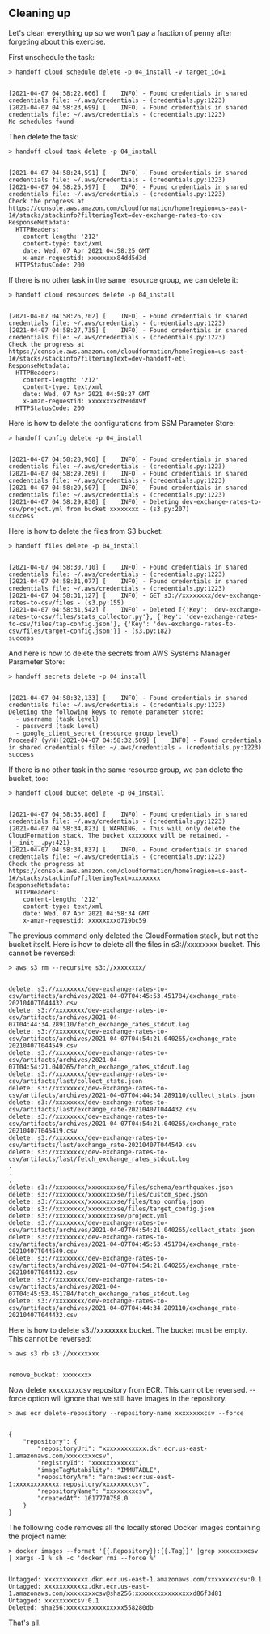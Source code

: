 ## Cleaning up

Let's clean everything up so we won't pay a fraction of penny after forgeting about this exercise.

First unschedule the task:

```shell
> handoff cloud schedule delete -p 04_install -v target_id=1
```
```shell

[2021-04-07 04:58:22,666] [    INFO] - Found credentials in shared credentials file: ~/.aws/credentials - (credentials.py:1223)
[2021-04-07 04:58:23,699] [    INFO] - Found credentials in shared credentials file: ~/.aws/credentials - (credentials.py:1223)
No schedules found
```

Then delete the task:

```shell
> handoff cloud task delete -p 04_install
```
```shell

[2021-04-07 04:58:24,591] [    INFO] - Found credentials in shared credentials file: ~/.aws/credentials - (credentials.py:1223)
[2021-04-07 04:58:25,597] [    INFO] - Found credentials in shared credentials file: ~/.aws/credentials - (credentials.py:1223)
Check the progress at https://console.aws.amazon.com/cloudformation/home?region=us-east-1#/stacks/stackinfo?filteringText=dev-exchange-rates-to-csv
ResponseMetadata:
  HTTPHeaders:
    content-length: '212'
    content-type: text/xml
    date: Wed, 07 Apr 2021 04:58:25 GMT
    x-amzn-requestid: xxxxxxxx84dd5d3d
  HTTPStatusCode: 200
```

If there is no other task in the same resource group, we can delete it:

```shell
> handoff cloud resources delete -p 04_install
```
```shell

[2021-04-07 04:58:26,702] [    INFO] - Found credentials in shared credentials file: ~/.aws/credentials - (credentials.py:1223)
[2021-04-07 04:58:27,735] [    INFO] - Found credentials in shared credentials file: ~/.aws/credentials - (credentials.py:1223)
Check the progress at https://console.aws.amazon.com/cloudformation/home?region=us-east-1#/stacks/stackinfo?filteringText=dev-handoff-etl
ResponseMetadata:
  HTTPHeaders:
    content-length: '212'
    content-type: text/xml
    date: Wed, 07 Apr 2021 04:58:27 GMT
    x-amzn-requestid: xxxxxxxxcb90d89f
  HTTPStatusCode: 200
```

Here is how to delete the configurations from SSM Parameter Store:

```shell
> handoff config delete -p 04_install
```
```shell

[2021-04-07 04:58:28,900] [    INFO] - Found credentials in shared credentials file: ~/.aws/credentials - (credentials.py:1223)
[2021-04-07 04:58:29,269] [    INFO] - Found credentials in shared credentials file: ~/.aws/credentials - (credentials.py:1223)
[2021-04-07 04:58:29,507] [    INFO] - Found credentials in shared credentials file: ~/.aws/credentials - (credentials.py:1223)
[2021-04-07 04:58:29,830] [    INFO] - Deleting dev-exchange-rates-to-csv/project.yml from bucket xxxxxxxx - (s3.py:207)
success
```

Here is how to delete the files from S3 bucket:

```shell
> handoff files delete -p 04_install
```
```shell

[2021-04-07 04:58:30,710] [    INFO] - Found credentials in shared credentials file: ~/.aws/credentials - (credentials.py:1223)
[2021-04-07 04:58:31,077] [    INFO] - Found credentials in shared credentials file: ~/.aws/credentials - (credentials.py:1223)
[2021-04-07 04:58:31,127] [    INFO] - GET s3://xxxxxxxx/dev-exchange-rates-to-csv/files - (s3.py:155)
[2021-04-07 04:58:31,542] [    INFO] - Deleted [{'Key': 'dev-exchange-rates-to-csv/files/stats_collector.py'}, {'Key': 'dev-exchange-rates-to-csv/files/tap-config.json'}, {'Key': 'dev-exchange-rates-to-csv/files/target-config.json'}] - (s3.py:182)
success
```

And here is how to delete the secrets from AWS Systems Manager Parameter Store:

```shell
> handoff secrets delete -p 04_install
```
```shell

[2021-04-07 04:58:32,133] [    INFO] - Found credentials in shared credentials file: ~/.aws/credentials - (credentials.py:1223)
Deleting the following keys to remote parameter store:
  - username (task level)
  - password (task level)
  - google_client_secret (resource group level)
Proceed? (y/N)[2021-04-07 04:58:32,509] [    INFO] - Found credentials in shared credentials file: ~/.aws/credentials - (credentials.py:1223)
success
```

If there is no other task in the same resource group, we can delete the bucket, too:

```shell
> handoff cloud bucket delete -p 04_install
```
```shell

[2021-04-07 04:58:33,806] [    INFO] - Found credentials in shared credentials file: ~/.aws/credentials - (credentials.py:1223)
[2021-04-07 04:58:34,823] [ WARNING] - This will only delete the CloudFormation stack. The bucket xxxxxxxx will be retained. - (__init__.py:421)
[2021-04-07 04:58:34,837] [    INFO] - Found credentials in shared credentials file: ~/.aws/credentials - (credentials.py:1223)
Check the progress at https://console.aws.amazon.com/cloudformation/home?region=us-east-1#/stacks/stackinfo?filteringText=xxxxxxxx
ResponseMetadata:
  HTTPHeaders:
    content-length: '212'
    content-type: text/xml
    date: Wed, 07 Apr 2021 04:58:34 GMT
    x-amzn-requestid: xxxxxxxxd719bc59
```

The previous command only deleted the CloudFormation stack, but not the bucket itself.
Here is how to delete all the files in s3://xxxxxxxx bucket. This cannot be reversed:

```shell
> aws s3 rm --recursive s3://xxxxxxxx/
```
```shell

delete: s3://xxxxxxxx/dev-exchange-rates-to-csv/artifacts/archives/2021-04-07T04:45:53.451784/exchange_rate-20210407T044432.csv
delete: s3://xxxxxxxx/dev-exchange-rates-to-csv/artifacts/archives/2021-04-07T04:44:34.289110/fetch_exchange_rates_stdout.log
delete: s3://xxxxxxxx/dev-exchange-rates-to-csv/artifacts/archives/2021-04-07T04:54:21.040265/exchange_rate-20210407T044549.csv
delete: s3://xxxxxxxx/dev-exchange-rates-to-csv/artifacts/archives/2021-04-07T04:54:21.040265/fetch_exchange_rates_stdout.log
delete: s3://xxxxxxxx/dev-exchange-rates-to-csv/artifacts/last/collect_stats.json
delete: s3://xxxxxxxx/dev-exchange-rates-to-csv/artifacts/archives/2021-04-07T04:44:34.289110/collect_stats.json
delete: s3://xxxxxxxx/dev-exchange-rates-to-csv/artifacts/last/exchange_rate-20210407T044432.csv
delete: s3://xxxxxxxx/dev-exchange-rates-to-csv/artifacts/archives/2021-04-07T04:54:21.040265/exchange_rate-20210407T045419.csv
delete: s3://xxxxxxxx/dev-exchange-rates-to-csv/artifacts/last/exchange_rate-20210407T044549.csv
delete: s3://xxxxxxxx/dev-exchange-rates-to-csv/artifacts/last/fetch_exchange_rates_stdout.log
.
.
.
delete: s3://xxxxxxxx/xxxxxxxxse/files/schema/earthquakes.json
delete: s3://xxxxxxxx/xxxxxxxxse/files/custom_spec.json
delete: s3://xxxxxxxx/xxxxxxxxse/files/tap_config.json
delete: s3://xxxxxxxx/xxxxxxxxse/files/target_config.json
delete: s3://xxxxxxxx/xxxxxxxxse/project.yml
delete: s3://xxxxxxxx/dev-exchange-rates-to-csv/artifacts/archives/2021-04-07T04:54:21.040265/collect_stats.json
delete: s3://xxxxxxxx/dev-exchange-rates-to-csv/artifacts/archives/2021-04-07T04:45:53.451784/exchange_rate-20210407T044549.csv
delete: s3://xxxxxxxx/dev-exchange-rates-to-csv/artifacts/archives/2021-04-07T04:54:21.040265/exchange_rate-20210407T044432.csv
delete: s3://xxxxxxxx/dev-exchange-rates-to-csv/artifacts/archives/2021-04-07T04:45:53.451784/fetch_exchange_rates_stdout.log
delete: s3://xxxxxxxx/dev-exchange-rates-to-csv/artifacts/archives/2021-04-07T04:44:34.289110/exchange_rate-20210407T044432.csv
```

Here is how to delete s3://xxxxxxxx bucket. The bucket must be empty. This cannot be reversed:

```shell
> aws s3 rb s3://xxxxxxxx
```
```shell

remove_bucket: xxxxxxxx
```

Now delete xxxxxxxxcsv repository from ECR. This cannot be reversed.
--force option will ignore that we still have images in the repository.

```shell
> aws ecr delete-repository --repository-name xxxxxxxxcsv --force
```
```shell

{
    "repository": {
        "repositoryUri": "xxxxxxxxxxxx.dkr.ecr.us-east-1.amazonaws.com/xxxxxxxxcsv", 
        "registryId": "xxxxxxxxxxxx", 
        "imageTagMutability": "IMMUTABLE", 
        "repositoryArn": "arn:aws:ecr:us-east-1:xxxxxxxxxxxx:repository/xxxxxxxxcsv", 
        "repositoryName": "xxxxxxxxcsv", 
        "createdAt": 1617770758.0
    }
}
```

The following code removes all the locally stored Docker images containing the
project name:

```shell
> docker images --format '{{.Repository}}:{{.Tag}}' |grep xxxxxxxxcsv | xargs -I % sh -c 'docker rmi --force %'
```
```shell

Untagged: xxxxxxxxxxxx.dkr.ecr.us-east-1.amazonaws.com/xxxxxxxxcsv:0.1
Untagged: xxxxxxxxxxxx.dkr.ecr.us-east-1.amazonaws.com/xxxxxxxxcsv@sha256:xxxxxxxxxxxxxxxxd86f3d81
Untagged: xxxxxxxxcsv:0.1
Deleted: sha256:xxxxxxxxxxxxxxxx558280db
```

That's all.

